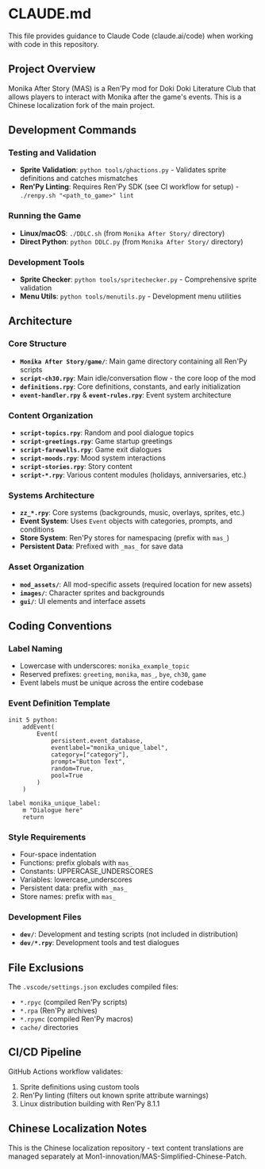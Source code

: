 # CLAUDE.md

This file provides guidance to Claude Code (claude.ai/code) when working with code in this repository.

## Project Overview

Monika After Story (MAS) is a Ren'Py mod for Doki Doki Literature Club that allows players to interact with Monika after the game's events. This is a Chinese localization fork of the main project.

## Development Commands

### Testing and Validation
- **Sprite Validation**: `python tools/ghactions.py` - Validates sprite definitions and catches mismatches
- **Ren'Py Linting**: Requires Ren'Py SDK (see CI workflow for setup) - `./renpy.sh "<path_to_game>" lint`

### Running the Game
- **Linux/macOS**: `./DDLC.sh` (from `Monika After Story/` directory)
- **Direct Python**: `python DDLC.py` (from `Monika After Story/` directory)

### Development Tools
- **Sprite Checker**: `python tools/spritechecker.py` - Comprehensive sprite validation
- **Menu Utils**: `python tools/menutils.py` - Development menu utilities

## Architecture

### Core Structure
- **`Monika After Story/game/`**: Main game directory containing all Ren'Py scripts
- **`script-ch30.rpy`**: Main idle/conversation flow - the core loop of the mod
- **`definitions.rpy`**: Core definitions, constants, and early initialization
- **`event-handler.rpy`** & **`event-rules.rpy`**: Event system architecture

### Content Organization
- **`script-topics.rpy`**: Random and pool dialogue topics
- **`script-greetings.rpy`**: Game startup greetings 
- **`script-farewells.rpy`**: Game exit dialogues
- **`script-moods.rpy`**: Mood system interactions
- **`script-stories.rpy`**: Story content
- **`script-*.rpy`**: Various content modules (holidays, anniversaries, etc.)

### Systems Architecture
- **`zz_*.rpy`**: Core systems (backgrounds, music, overlays, sprites, etc.)
- **Event System**: Uses `Event` objects with categories, prompts, and conditions
- **Store System**: Ren'Py stores for namespacing (prefix with `mas_`)
- **Persistent Data**: Prefixed with `_mas_` for save data

### Asset Organization
- **`mod_assets/`**: All mod-specific assets (required location for new assets)
- **`images/`**: Character sprites and backgrounds
- **`gui/`**: UI elements and interface assets

## Coding Conventions

### Label Naming
- Lowercase with underscores: `monika_example_topic`
- Reserved prefixes: `greeting`, `monika`, `mas_`, `bye`, `ch30`, `game`
- Event labels must be unique across the entire codebase

### Event Definition Template
```renpy
init 5 python:
    addEvent(
        Event(
            persistent.event_database,
            eventlabel="monika_unique_label",
            category=["category"],
            prompt="Button Text",
            random=True,
            pool=True
        )
    )

label monika_unique_label:
    m "Dialogue here"
    return
```

### Style Requirements
- Four-space indentation
- Functions: prefix globals with `mas_`
- Constants: UPPERCASE_UNDERSCORES
- Variables: lowercase_underscores  
- Persistent data: prefix with `_mas_`
- Store names: prefix with `mas_`

### Development Files
- **`dev/`**: Development and testing scripts (not included in distribution)
- **`dev/*.rpy`**: Development tools and test dialogues

## File Exclusions
The `.vscode/settings.json` excludes compiled files:
- `*.rpyc` (compiled Ren'Py scripts)
- `*.rpa` (Ren'Py archives)  
- `*.rpymc` (compiled Ren'Py macros)
- `cache/` directories

## CI/CD Pipeline
GitHub Actions workflow validates:
1. Sprite definitions using custom tools
2. Ren'Py linting (filters out known sprite attribute warnings)
3. Linux distribution building with Ren'Py 8.1.1

## Chinese Localization Notes
This is the Chinese localization repository - text content translations are managed separately at Mon1-innovation/MAS-Simplified-Chinese-Patch.